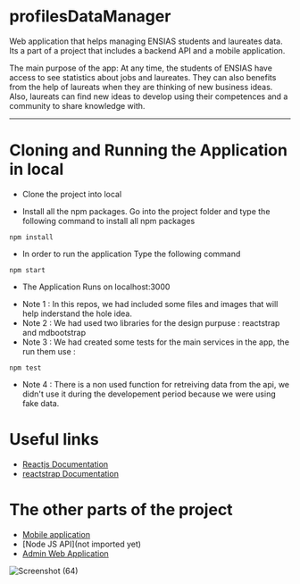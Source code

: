 # profilesDataManager

Web application that helps managing ENSIAS students and laureates data. Its a part of a project that includes a backend API and a mobile application.

The main purpose of the app: At any time, the students of ENSIAS have access to see statistics about jobs and laureates. They can also benefits from the help of laureats when they are thinking of new business ideas. Also, laureats can find new ideas to develop using their competences and a community to share knowledge with.

---


# Cloning and Running the Application in local

- Clone the project into local

- Install all the npm packages. Go into the project folder and type the following command to install all npm packages
```
npm install
```
- In order to run the application Type the following command
```
npm start
```
- The Application Runs on localhost:3000

* Note 1 : In this repos, we had included some files and images that will help inderstand the hole idea.
* Note 2 : We had used two libraries for the design purpuse : reactstrap and mdbootstrap
* Note 3 : We had created some tests for the main services in the app, the run them use :
```
npm test
```
* Note 4 : There is a non used function for retreiving data from the api, we didn't use it during the developement period because we were using fake data. 


 # Useful links 
 
 * [Reactjs Documentation](https://fr.reactjs.org/)
 * [reactstrap Documentation](https://reactstrap.github.io/)
 
 # The other parts of the project
 
 * [Mobile application](https://github.com/AbdellahRsmouki/ENSIAS-Force)
 * [Node JS API](not imported yet)
 * [Admin Web Application](https://github.com/AbdellahRsmouki/ENSIASGATEAdmin)
 
![Screenshot (64)](https://user-images.githubusercontent.com/38771325/74561132-4f121680-4f68-11ea-813e-3cc1f6e69488.png)

 
  
